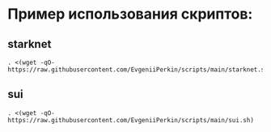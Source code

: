 # Пример использования скриптов:

## starknet
```
. <(wget -qO- https://raw.githubusercontent.com/EvgeniiPerkin/scripts/main/starknet.sh)
```
## sui
```
. <(wget -qO- https://raw.githubusercontent.com/EvgeniiPerkin/scripts/main/sui.sh)
```   
